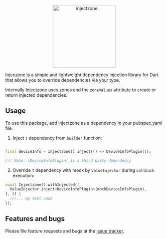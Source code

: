 <p align="center">
    <img alt="injectzone" width="200px" src="https://github.com/leonus96/injectzone/assets/9968005/1b10d362-dc7e-4ed1-92eb-134020717860">
</p>

Injeczone is a simple and lightweight dependency injection library for Dart that allows you to override dependencies via
your type.

Internally Injectzone uses zones and the `zoneValues` attribute to create or return injected dependencies.

## Usage

To use this package, add injectzone as a dependency in your pubspec.yaml file.

1. Inject `T` dependency from `builder` function:

```dart

final deviceInfo = Injectzone().inject(() => DeviceInfoPlugin());

/// Note: [DeviceInfoPlugin] is a third party dependency
```

2. Override `T` dependency with mock by `ValueInjector` during `callback` execution:
```dart
await Injectzone().withInjected([
  ValueInjector.inject<DeviceInfoPlugin>(mockDeviceInfoPlugin),
], () {
  ///... my test code
});
```

## Features and bugs

Please file feature requests and bugs at the [issue tracker][tracker].

[tracker]: https://github.com/leonus96/injectzone/issues
